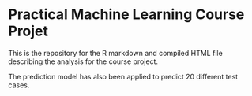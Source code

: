 # Practical Machine Learning Course Projet
This is the repository for the R markdown and compiled HTML file describing the analysis for the course project.

The prediction model has also been applied to predict 20 different test cases. 